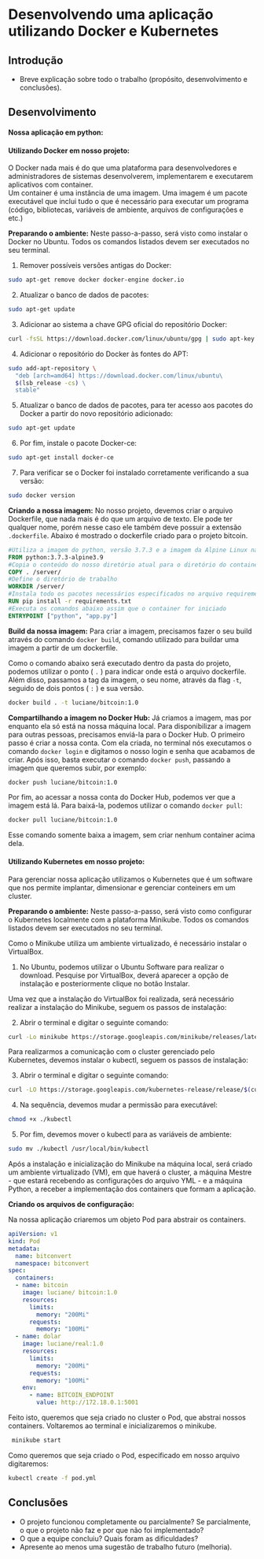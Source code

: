 # Desenvolvendo uma aplicação utilizando Docker e Kubernetes

## Introdução
- Breve explicação sobre todo o trabalho (propósito, desenvolvimento e conclusões).

## Desenvolvimento

#### Nossa aplicação em python:

#### Utilizando Docker em nosso projeto: 
O Docker nada mais é do que uma plataforma para desenvolvedores e administradores de sistemas desenvolverem, implementarem e executarem aplicativos com container.  
Um container é uma instância de uma imagem. Uma imagem é um pacote executável que inclui tudo o que é necessário para executar um programa (código, bibliotecas, variáveis de ambiente, arquivos de configurações e etc.) 

**Preparando o ambiente:** 
Neste passo-a-passo, será visto como instalar o Docker no Ubuntu. Todos os comandos listados devem ser executados no seu terminal. 

1. Remover possíveis versões antigas do Docker: 
```sh
sudo apt-get remove docker docker-engine docker.io 
```
2. Atualizar o banco de dados de pacotes: 
```sh
sudo apt-get update 
```
3. Adicionar ao sistema a chave GPG oficial do repositório Docker: 
```sh
curl -fsSL https://download.docker.com/linux/ubuntu/gpg | sudo apt-key add - 
```
4. Adicionar o repositório do Docker às fontes do APT: 
```sh
sudo add-apt-repository \ 
  "deb [arch=amd64] https://download.docker.com/linux/ubuntu\ 
  $(lsb_release -cs) \ 
  stable" 
```
5. Atualizar o banco de dados de pacotes, para ter acesso aos pacotes do Docker a partir do novo repositório adicionado: 
```sh
sudo apt-get update 
```
6. Por fim, instale o pacote Docker-ce: 
```sh
sudo apt-get install docker-ce 
```
7. Para verificar se o Docker foi instalado corretamente verificando a sua versão: 
```sh
sudo docker version 
```

**Criando a nossa imagem:**
No nosso projeto, devemos criar o arquivo Dockerfile, que nada mais é do que um arquivo de texto. Ele pode ter qualquer nome, porém nesse caso ele também deve possuir a extensão `.dockerfile`. 
Abaixo é mostrado o dockerfile criado para o projeto bitcoin.

```dockerfile
#Utiliza a imagem do python, versão 3.7.3 e a imagem da Alpine Linux na versão 3.9 
FROM python:3.7.3-alpine3.9 
#Copia o conteúdo do nosso diretório atual para o diretório do container especificado 
COPY . /server/ 
#Define o diretório de trabalho 
WORKDIR /server/ 
#Instala todo os pacotes necessários especificados no arquivo requirements.txt. 
RUN pip install -r requirements.txt 
#Executa os comandos abaixo assim que o container for iniciado 
ENTRYPOINT ["python", "app.py"] 
```

**Build da nossa imagem:**
Para criar a imagem, precisamos fazer o seu build através do comando `docker build`, comando utilizado para buildar uma imagem a partir de um dockerfile.  

Como o comando abaixo será executado dentro da pasta do projeto, podemos utilizar o ponto ( `.` ) para indicar onde está o arquivo dockerfile. Além disso, passamos a tag da imagem, o seu nome, através da flag `-t`, seguido de dois pontos ( `:` ) e sua versão. 

```sh
docker build . -t luciane/bitcoin:1.0
```

**Compartilhando a imagem no Docker Hub:**
Já criamos a imagem, mas por enquanto ela só está na nossa máquina local. Para disponibilizar a imagem para outras pessoas, precisamos enviá-la para o Docker Hub. 
O primeiro passo é criar a nossa conta. Com ela criada, no terminal nós executamos o comando `docker login` e digitamos o nosso login e senha que acabamos de criar. 
Após isso, basta executar o comando `docker push`, passando a imagem que queremos subir, por exemplo: 
```sh
docker push luciane/bitcoin:1.0 
```
Por fim, ao acessar a nossa conta do Docker Hub, podemos ver que a imagem está lá. Para baixá-la, podemos utilizar o comando `docker pull`: 
```sh
docker pull luciane/bitcoin:1.0 
```
Esse comando somente baixa a imagem, sem criar nenhum container acima dela. 

#### Utilizando Kubernetes em nosso projeto: 
Para gerenciar nossa aplicação utilizamos o Kubernetes que é um software que nos permite implantar, dimensionar e gerenciar conteiners em um cluster. 

**Preparando o ambiente:**
Neste passo-a-passo, será visto como configurar o Kubernetes localmente com a plataforma Minikube. Todos os comandos listados devem ser executados no seu terminal. 

Como o Minikube utiliza um ambiente virtualizado, é necessário instalar o VirtualBox.  
1. No Ubuntu, podemos utilizar o Ubuntu Software para realizar o download. Pesquise por VirtualBox, deverá aparecer a opção de instalação e posteriormente clique no botão Instalar.

Uma vez que a instalação do VirtualBox foi realizada, será necessário realizar a instalação do Minikube, seguem os passos de instalação: 

2. Abrir o terminal e digitar o seguinte comando: 
```sh
curl -Lo minikube https://storage.googleapis.com/minikube/releases/latest/minikube-linux-amd64 && sudo chmod +x minikube && sudo mv minikube /usr/local/bin/ 
```
Para realizarmos a comunicação com o cluster gerenciado pelo Kubernetes, devemos instalar o kubectl, seguem os passos de instalação: 

3. Abrir o terminal e digitar o seguinte comando: 
```sh
curl -LO https://storage.googleapis.com/kubernetes-release/release/$(curl -s https://storage.googleapis.com/kubernetes-release/release/stable.txt)/bin/linux/amd64/kubectl 
```
4. Na sequência, devemos mudar a permissão para executável: 
```sh
chmod +x ./kubectl  
```
5. Por fim, devemos mover o kubectl para as variáveis de ambiente: 
```sh
sudo mv ./kubectl /usr/local/bin/kubectl 
```
Após a instalação e inicialização do Minikube na máquina local, será criado um ambiente virtualizado (VM), em que haverá o cluster, a máquina Mestre - que estará recebendo as configurações do arquivo YML - e a máquina Python, a receber a implementação dos containers que formam a aplicação. 

**Criando os arquivos de configuração:**

Na nossa aplicação criaremos um objeto Pod para abstrair os containers. 
```yml
apiVersion: v1 
kind: Pod 
metadata: 
  name: bitconvert 
  namespace: bitconvert 
spec: 
  containers: 
  - name: bitcoin 
    image: luciane/ bitcoin:1.0 
    resources: 
      limits: 
        memory: "200Mi" 
      requests: 
        memory: "100Mi" 
  - name: dolar 
    image: luciane/real:1.0 
    resources: 
      limits: 
        memory: "200Mi" 
      requests: 
        memory: "100Mi" 
    env: 
      - name: BITCOIN_ENDPOINT 
        value: http://172.18.0.1:5001 
```
Feito isto, queremos que seja criado no cluster o Pod, que abstrai nossos containers. Voltaremos ao terminal e inicializaremos o minikube. 
```sh
 minikube start 
```
Como queremos que seja criado o Pod, especificado em nosso arquivo digitaremos: 
```sh
kubectl create -f pod.yml 
```

## Conclusões
- O projeto funcionou completamente ou parcialmente? Se parcialmente, o que o projeto não faz e por que não foi implementado?
- O que a equipe concluiu? Quais foram as dificuldades?
- Apresente ao menos uma sugestão de trabalho futuro (melhoria).

